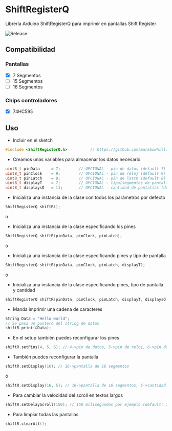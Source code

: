 # ShiftRegisterQ

Librería Arduino ShiftRegisterQ para imprimir en pantallas Shift Register

![Release](https://img.shields.io/github/v/release/markbowhill/ShiftRegisterQ)

## Compatibilidad

### Pantallas

- [x] 7 Segmentos
- [ ] 15 Segmentos
- [ ] 16 Segmentos

### Chips controladores

- [x] 74HC595
## Uso
- Incluir en el sketch
```cpp
#include <ShiftRegisterQ.h>          // https://github.com/markbowhill/ShitfRegisterQ
```

- Creamos unas variables para almacenar los datos necesario
```cpp
uint8_t pinData     = 7;        // OPCIONAL - pin de datos (default 7)
uint8_t pinClock    = 9;        // OPCIONAL - pin de reloj (default 9)
uint8_t pinLatch    = 8;        // OPCIONAL - pin de latch (default 8)
uint8_t displayT    = 7;        // OPCIONAL - tipo/segmentos de pantalla (default: pantalla 7 segmentos)
uint8_t displaysQ   = 11;       // OPCIONAL - cantidad de pantallas (default: 1)
```

- Inicializa una instancia de la clase con todos los parámetros por defecto
```cpp
ShiftRegisterQ shiftR();
```

ó

- Inicializa una instancia de la clase especificando los pines
```cpp
ShiftRegisterQ shiftR(pinData, pinClock, pinLatch);
```

ó

- Inicializa una instancia de la clase especificando pines y tipo de pantalla
```cpp
ShiftRegisterQ shiftR(pinData, pinClock, pinLatch, displayT);
```

ó

- Inicializa una instancia de la clase especificando pines, tipo de pantalla y cantidad
```cpp
ShiftRegisterQ shiftR(pinData, pinClock, pinLatch, displayT, displaysQ);
```

- Manda imprimir una cadena de caracteres
```cpp
String Data = "Hello world";
// Se pasa un puntero del string de datos
shiftR.print(&Data); 
```

- En el setup también puedes reconfigurar los pines
```cpp
shiftR.setPins(4, 5, 6); // 4->pin de datos, 5->pin de reloj, 6->pin de latch
```

- También puedes reconfigurar la pantalla
```cpp
shiftR.setDisplay(16); // 16->pantalla de 16 segmentos
```

ó

```cpp
shiftR.setDisplay(16, 5); // 16->pantalla de 16 segmentos, 5->cantidad pantallas
```

- Para cambiar la velocidad del scroll en textos largos
```cpp
shiftR.setDelayScroll(150); // 150 milisegundos por ejemplo (default: 200)
```

- Para limpiar todas las pantallas
```cpp
shiftR.clearAll();
```